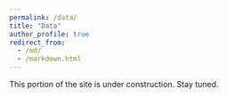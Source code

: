 ```yaml
---
permalink: /data/
title: "Data"
author_profile: true
redirect_from: 
  - /md/
  - /markdown.html
---
```



This portion of the site is under construction.  Stay tuned.

